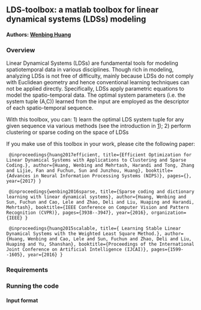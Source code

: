 ## LDS-toolbox: a matlab toolbox for linear dynamical systems (LDSs) modeling

#### Authors: [Wenbing Huang](https://sites.google.com/site/wenbinghuangshomepage/)

### Overview

Linear Dynamical Systems (LDSs) are fundamental tools for modeling spatiotemporal data in various disciplines. 
Though rich in modeling, analyzing LDSs is not free of difficulty, mainly because LDSs do not comply with Euclidean geometry
and hence conventional learning techniques can not be applied directly. Specifically, LDSs apply parametric equations to model
the spatio-temporal data. The optimal system parameters (i.e. the system tuple (A,C)) learned from the input are employed as
the descriptor of each spatio-temporal sequence. 

With this toolbox, you can: 1) learn the optimal LDS system tuple for any given sequence via various methods (see the introduction in [1](https://pdfs.semanticscholar.org/feee/da4ef6adcf49207b3509bd1fc38765d21ea6.pdf)); 2) perform clustering or sparse coding on the space of LDSs  

If you make use of this toolbox in your work, please cite the following paper:

     @inproceedings{huang2017efficient, title={Efficient Optimization for Linear Dynamical Systems with Applications to Clustering and Sparse Coding.}, author={Huang, Wenbing and Mehrtash, Harandi and Tong, Zhang and Lijie, Fan and Fuchun, Sun and Junzhou, Huang}, booktitle={Advances in Neural Information Processing Systems (NIPS)}, pages={}, year={2017} } 

     @inproceedings{wenbing2016sparse, title={Sparse coding and dictionary learning with linear dynamical systems}, author={Huang, Wenbing and Sun, Fuchun and Cao, Lele and Zhao, Deli and Liu, Huaping and Harandi, Mehrtash}, booktitle={IEEE Conference on Computer Vision and Pattern Recognition (CVPR)}, pages={3938--3947}, year={2016}, organization={IEEE} } 

     @inproceedings{huang2015scalable, title={ Learning Stable Linear Dynamical Systems with the Weighted Least Square Method.}, author={Huang, Wenbing and Cao, Lele and Sun, Fuchun and Zhao, Deli and Liu, Huaping and Yu, Shanshan}, booktitle={Proceedings of the International Joint Conference on Artificial Intelligence (IJCAI)}, pages={1599--1605}, year={2016} }

### Requirements


### Running the code



#### Input format

